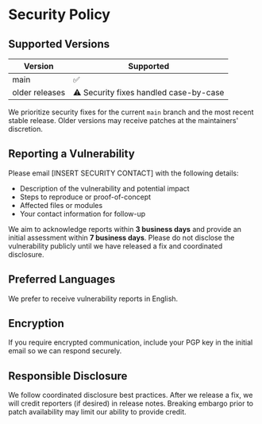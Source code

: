 # Security Policy

## Supported Versions

| Version | Supported |
|---------|-----------|
| main    | ✅        |
| older releases | ⚠️ Security fixes handled case-by-case |

We prioritize security fixes for the current `main` branch and the most recent stable release. Older versions may receive patches at the maintainers' discretion.

## Reporting a Vulnerability

Please email [INSERT SECURITY CONTACT] with the following details:

- Description of the vulnerability and potential impact
- Steps to reproduce or proof-of-concept
- Affected files or modules
- Your contact information for follow-up

We aim to acknowledge reports within **3 business days** and provide an initial assessment within **7 business days**. Please do not disclose the vulnerability publicly until we have released a fix and coordinated disclosure.

## Preferred Languages

We prefer to receive vulnerability reports in English.

## Encryption

If you require encrypted communication, include your PGP key in the initial email so we can respond securely.

## Responsible Disclosure

We follow coordinated disclosure best practices. After we release a fix, we will credit reporters (if desired) in release notes. Breaking embargo prior to patch availability may limit our ability to provide credit.
